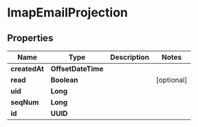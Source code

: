 

# ImapEmailProjection


## Properties

| Name | Type | Description | Notes |
|------------ | ------------- | ------------- | -------------|
|**createdAt** | **OffsetDateTime** |  |  |
|**read** | **Boolean** |  |  [optional] |
|**uid** | **Long** |  |  |
|**seqNum** | **Long** |  |  |
|**id** | **UUID** |  |  |



